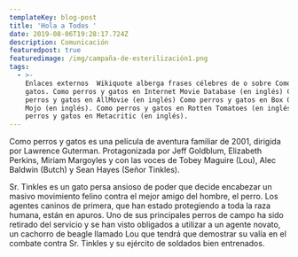 ```yaml
---
templateKey: blog-post
title: 'Hola a Todos '
date: 2019-08-06T19:28:17.724Z
description: Comunicación
featuredpost: true
featuredimage: /img/campaña-de-esterilización1.png
tags:
  - >-
    Enlaces externos  Wikiquote alberga frases célebres de o sobre Como perros y
    gatos. Como perros y gatos en Internet Movie Database (en inglés) Como
    perros y gatos en AllMovie (en inglés) Como perros y gatos en Box Office
    Mojo (en inglés). Como perros y gatos en Rotten Tomatoes (en inglés) Como
    perros y gatos en Metacritic (en inglés).
---
```

Como perros y gatos es una película de aventura familiar de 2001, dirigida por Lawrence Guterman. Protagonizada por Jeff Goldblum, Elizabeth Perkins, Miriam Margoyles y con las voces de Tobey Maguire (Lou), Alec Baldwin (Butch) y Sean Hayes (Señor Tinkles).

Sr. Tinkles es un gato persa ansioso de poder que decide encabezar un masivo movimiento felino contra el mejor amigo del hombre, el perro. Los agentes caninos de primera, que han estado protegiendo a toda la raza humana, están en apuros. Uno de sus principales perros de campo ha sido retirado del servicio y se han visto obligados a utilizar a un agente novato, un cachorro de beagle llamado Lou que tendrá que demostrar su valía en el combate contra Sr. Tinkles y su ejército de soldados bien entrenados.
